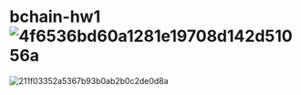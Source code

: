 # bchain-hw1![4f6536bd60a1281e19708d142d51056a](https://user-images.githubusercontent.com/92758869/162873004-4bb5f9a4-58da-4305-bbf7-8e4155c4de5c.png)
![211f03352a5367b93b0ab2b0c2de0d8a](https://user-images.githubusercontent.com/92758869/162873008-5a15fc1b-ca88-40ff-bf4f-6ae93f5d7d3a.png)
